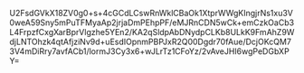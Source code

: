 U2FsdGVkX18ZV0g0+s+4cGCdLCswRnWklCBaOk1XtprWWgKIngjrNs1xu3V0weA59Sny5mPuTFMyaAp2jrjaDmPEhpPF/eMJRnCDN5wCk+emCzkOaCb3L4FrpzfCxgXarBprVlgzhe5YEn2/KA2qSldpAbDNydpCLKb8ULkK9FmAhZ9WdjLNTOhzk4qtAfjziNv9d+uEsdIOpnmPBPJxR2Q00Dgdr70fAue/DcjOKcQM73V4mDiRry7avfACb1/lormJ3Cy3x6+wJLrTz1CFoYz/2vAveJHI6wgPeDGbXPY=